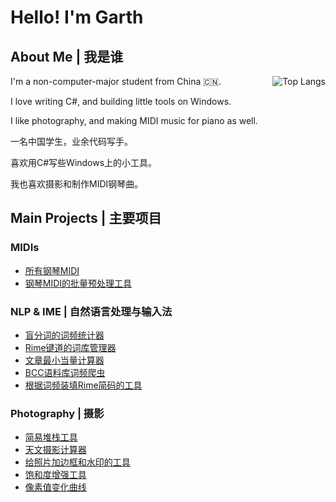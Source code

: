 # Hello! I'm Garth

## About Me \| 我是谁

<img align="right" alt="Top Langs" src="https://github-readme-stats.vercel.app/api/top-langs/?username=GarthTB&layout=donut">

I'm a non-computer-major student from China 🇨🇳.

I love writing C#, and building little tools on Windows.

I like photography, and making MIDI music for piano as well.

一名中国学生，业余代码写手。

喜欢用C#写些Windows上的小工具。

我也喜欢摄影和制作MIDI钢琴曲。

## Main Projects \| 主要项目

### MIDIs

- [所有钢琴MIDI](https://github.com/GarthTB/Piano-MIDI)
- [钢琴MIDI的批量预处理工具](https://github.com/GarthTB/TrimMIDI)

### NLP & IME \| 自然语言处理与输入法

- [盲分词的词频统计器](https://github.com/GarthTB/word-freq-counter)
- [Rime键道的词库管理器](https://github.com/GarthTB/RimeLibrarian)
- [文章最小当量计算器](https://github.com/GarthTB/code_racer)
- [BCC语料库词频爬虫](https://github.com/GarthTB/BCCFreqSpider)
- [根据词频装填Rime简码的工具](https://github.com/GarthTB/AutoFillCode)

### Photography \| 摄影

- [简易堆栈工具](https://github.com/GarthTB/fast_image_stacker)
- [天文摄影计算器](https://github.com/GarthTB/AstrophotoCalculator)
- [给照片加边框和水印的工具](https://github.com/GarthTB/FrameMark)
- [饱和度增强工具](https://github.com/GarthTB/PrismPanda)
- [像素值变化曲线](https://github.com/GarthTB/LightCurve)
